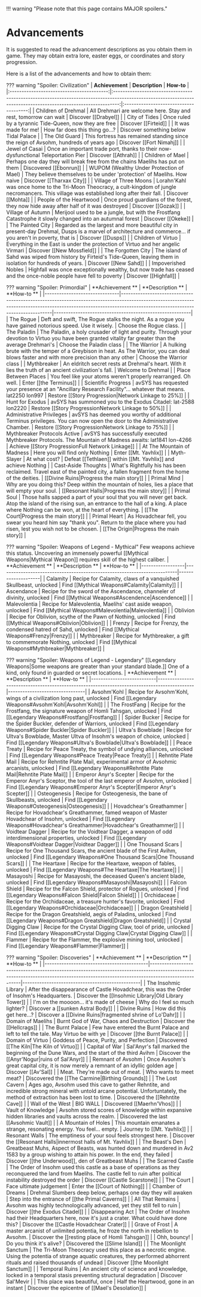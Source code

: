 !!! warning "Please note that this page contains MAJOR spoilers."

# Advancements

It is suggested to read the advancement descriptions as you obtain them in game. They may obtain extra lore, easter eggs, or coordinates and story progression.

Here is a list of the advancements and how to obtain them: 

??? warning "Spoiler: Civilization"
    |              **Achievement**              |                                                                        **Description**                                                                         |               **How-to**               |
    |:-----------------------------------------:|:--------------------------------------------------------------------------------------------------------------------------------------------------------------:|:--------------------------------------:|
    | Children of Drehmal                       | All Drehmari are welcome here. Stay and rest, tomorrow can wait                                                                                                | Discover [[Drabyel]]                       |
    | City of Tides                             | Once ruled by a tyrannic Tide-Queen, now they are free                                                                                                         | Discover [[Firteid]]                       |
    | It was made for me!                       | How far does this thing go...?                                                                                                                                 | Discover something below Tidal Palace  |
    | The Old Guard                             | This fortress has remained standing since the reign of Avsohm, hundreds of years ago                                                                           | Discover [[Fort Nimahj]]                   |
    | Jewel of Casai                            | Once an important trade port, thanks to their now-dysfunctional Teleportation Pier                                                                             | Discover [[Athrah]]                        |
    | Children of Mael                          | Perhaps one day they will break free from the chains Maelihs has put on them                                                                                   | Discovered [[Ebonrun]]                     |
    | WUPOM (Wealthy Under Protection of Mael)  | They believe themselves to be under 'protection' of Maelihs. How naive                                                                                         | Discover [[Tharxax City]]                  |
    | Village of Three Moons                    | Lorahn'Kahl was once home to the Tri-Moon Theocracy, a cult-kingdom  of jungle necromancers. This village was established long after their  fall.              | Discover [[Mohta]]                         |
    | People of the Heartwood                   | Once proud guardians of the forest, they now hide away after half of it was destroyed                                                                          | Discover [[Gozak]]                         |
    | Village of Autumn                         | Merijool used to be a jungle, but with the Frostfang Catastrophe it slowly changed into an autumnal forest                                                     | Discover [[Okeke]]                         |
    | The Painted City                          | Regarded as the largest and more beautiful city in present-day  Drehmal, Dusps is a marvel of architecture and commerce... if you aren't  in poverty, that is  | Discover [[Dusps]]                         |
    | Children of Virtuo                        | Everything in the East is under the protection of Virtuo and her angelic Virmari                                                                               | Discover [[New Mossfield]]                 |
    | The Forgotten City                        | The island of Sahd was wiped from history by Firteid's Tide-Queen, leaving them in isolation for hundreds of years.                                            | Discover [[New Sahd]]                      |
    | Impoverished Nobles                       | Highfall was once exceptionally wealthy, but now trade has ceased and the once-noble people have fell to poverty                                               | Discover [[Highfall]]                      |
	
??? warning "Spoiler: Primordial"
    | **Achievement **              | **Description **                                                                                                                                                                                            | **How-to **                                             |
    |-------------------------------|-------------------------------------------------------------------------------------------------------------------------------------------------------------------------------------------------------------|---------------------------------------------------------|
    | The Rogue                     | Deft and swift, The Rogue stalks the night. As a rogue you have gained notorious speed. Use it wisely.                                                                                                      | Choose the Rogue class.                                 |
    | The Paladin                   | The Paladin, a holy crusader of light and purity. Through your  devotion to Virtuo you have been granted vitality far greater than the  average Drehmari's                                                  | Choose the Paladin class                                |
    | The Warrior                   | A hulking brute with the temper of a Greybison in heat. As The  Warrior, you can deal blows faster and with more precision than any  other                                                                  | Choose the Warrior class                                |
    | Mythbreaker                   | An eldritch secret rests at Drehmal's heart. With it lies the truth of an ancient civilization's fall.                                                                                                      | Welcome to Drehmal                                      |
    | Place Between Places          | You feel like your atoms weren't properly rearranged. Oh well.                                                                                                                                              | Enter [[the Terminus]]                                     |
    | Scientific Progress           | avSYS has requested your presence at an "Ancillary Research Facility"... whatever that means. lat2250 lon997                                                                                                | Restore [[Story Progression|Network Linkage to 25%]]                          |
    | Hunt for Exodus               | avSYS has summoned you to the Exodus Citadel: lat-2588 lon2220                                                                                                                                              | Restore [[Story ProgressionNetwork Linkage to 50%]]                          |
    | Administrative Privileges     | avSYS has deemed you worthy of additional Terminus privileges. You can now open the door to the Administrative Chamber.                                                                                     | Restore [[Story ProgressionNetwork Linkage to 75%]]                          |
    | Mythbreaker Protocols Active  | avSYS has successfully executed Mythbreaker Protocols. The Mountain of Madness awaits: lat1841 lon-4266                                                                                                     | Achieve [[Story ProgressionFull Network Linkage]]                            |
    | At The Mountain of Madness    | Here you will find only Nothing                                                                                                                                                                             | Enter [[Mt. Yavhlix]]                                       |
    | Myth-Slayer                   | At what cost?                                                                                                                                                                                               | Defeat [[Tethlaen]] within [[Mt. Yavhlix]] and achieve Nothing  |
    | Cast-Aside Thoughts           | What's Rightfully his has been reclaimed. Travel east of the painted city, a fallen fragment from the home of the deities.                                                                                  | [[Divine Ruins|Progress the main story]]                                 |
    | Primal Mind                   | Why are you doing this? Deep within the mountain of holes, lies a place that will empty your soul.                                                                                                          | [[Resonant Halls|Progress the main story]]                                 |
    | Primal Soul                   | Those halls sapped a part of your soul that you will never get back.  Atop the island of the rising sun, an entrance to the hall of a king. A  place where Nothing can be won, at the heart of everything.  | [[The Court|Progress the main story]]                                 |
    | Primal Heart                  | As Hovadchear fell, you swear you heard him say "thank you". Return  to the place where you had risen, lest you wish not to be chosen.                                                                      | [[The Origin|Progress the main story]]                                 |
	
??? warning "Spoiler: Weapons of Legend - Mythical"
    Few weapons achieve this status. Uncovering an immensely powerful [[Mythical Weapons|Mythical Weapon]] requires skill of the highest caliber. 
	| **Achievement ** | **Description **                                                         | **How-to **        |
    |------------------|--------------------------------------------------------------------------|--------------------|
    | Calamity         | Recipe for Calamity, claws of a vanquished Skullbeast, unlocked          | Find [[Mythical Weapons#Calamity|Calamity]]      |
    | Ascendance       | Recipe for the sword of the Ascendance, channeler of divinity, unlocked  | Find [[Mythical Weapons#Ascendence|Ascendence]]    |
    | Malevolentia     | Recipe for Malevolentia, Maelihs' cast aside weapon, unlocked            | Find [[Mythical Weapons#Malevolentia|Malevolentia]]  |
    | Oblivion         | Recipe for Oblivion, scythe of the Pawn of Nothing, unlocked             | Find [[Mythical Weapons#Oblivion|Oblivion]]      |
    | Frenzy           | Recipe for Frenzy, the condensed hatred of Sahd, unlocked                | Find [[Mythical Weapons#Frenzy|Frenzy]]        |
    | Mythbreaker      | Recipe for Mythbreaker, a gift to commemorate Nothing, unlocked          | Find [[Mythical Weapons#Mythbreaker|Mythbreaker]]   |

??? warning "Spoiler: Weapons of Legend - Legendary"
    [[Legendary Weapons|Some weapons are greater than your standard blade.]] One of a kind, only found in guarded or secret locations. 
	| **Achievement **          | **Description **                                                                            | **How-to **                    |
    |---------------------------|---------------------------------------------------------------------------------------------|--------------------------------|
    | Avsohm'Kohl               | Recipe for Avsohm'Kohl, wings of a civilization long past, unlocked                         | Find [[Legendary Weapons#Avsohm'Kohl|Avsohm'Kohl]]               |
    | The FrostFang             | Recipe for the Frostfang, the signature weapon of Homli Tahsgan, unlocked                   | Find [[Legendary Weapons#Frostfang|Frostfang]]                  |
    | Spider Bucker             | Recipe for the Spider Buckler, defender of Warriors, unlocked                               | Find [[Legendary Weapons#Spider Buckler|Spider Buckler]]             |
    | Ultva's Bowblade          | Recipe for Ultva's Bowblade, Master Ultva of Insohm's weapon of choice, unlocked            | Find [[Legendary Weapons#Ultva's Bowblade|Ultva's Bowblade]]           |
    | Peace Treaty              | Recipe for Peace Treaty, the symbol of undying alliances, unlocked                          | Find [[Legendary Weapons#Peace Treaty|Peace Treaty]]               |
    | Rehntite Plate Mail       | Recipe for Rehntite Plate Mail, experimental armor of Avsohmic arcanists, unlocked          | Find [[Legendary Weapons#Rehntite Plate Mail|Rehntite Plate Mail]]        |
    | Emperor Anyr's Scepter    | Recipe for the Emperor Anyr's Sceptor, the tool of the last emperor of Avsohm, unlocked     | Find [[Legendary Weapons#Emperor Anyr's Scepter|Emperor Anyr's Scepter]]     |
    | Osteogenesis              | Recipe for Osteogenesis, the bane of Skullbeasts, unlocked                                  | Find [[Legendary Weapons#Osteogenesis|Osteogenesis]]               |
    | Hovadchear's Greathammer  | Recipe for Hovadchear's Greathammer, famed weapon of Master Hovadchear of Insohm, unlocked  | Find [[Legendary Weapons#Hovadchear's Greathammer|Hovadchear's Greathammer]]   |
    | Voidtear Dagger           | Recipe for the Voidtear Dagger, a weapon of odd interdimensional properties, unlocked       | Find [[Legendary Weapons#Voidtear Dagger|Voidtear Dagger]]            |
    | One Thousand Scars        | Recipe for One Thousand Scars, the ancient blade of the First Avihm, unlocked               | Find [[Legendary Weapons#One Thousand Scars|One Thousand Scars]]         |
    | The Heartaxe              | Recipe for the Heartaxe, weapon of fables, unlocked                                         | FInd [[Legendary Weapons#The Heartaxe|The Heartaxe]]               |
    | Masayoshi                 | Recipe for Masayoshi, the deceased Queen's ancient blade, unlocked                          | Find [[Legendary Weapons#Masayoshi|Masayoshi]]                  |
    | Falcon Shield             | Recipe for the Falcon Shield, protector of Rogues, unlocked                                 | Find [[Legendary Weapons#Falcon Shield|Falcon Shield]]              |
    | Orchidaceae               | Recipe for the Orchidaceae, a treasure hunter's favorite, unlocked                          | Find [[Legendary Weapons#Orchidaceae|Orchidaceae]]                |
    | Dragon Greatshield        | Recipe for the Dragon Greatshield, aegis of Paladins, unlocked                              | Find [[Legendary Weapons#Dragon Greatshield|Dragon Greatshield]]         |
    | Crystal Digging Claw      | Recipe for the Crystal Digging Claw, tool of pride, unlocked                                | Find [[Legendary Weapons#Crystal Digging Claw|Crystal Digging Claw]]       |
    | Flammer                   | Recipe for the Flammer, the explosive mining tool, unlocked                                 | Find [[Legendary Weapons#Flammer|Flammer]]                    |
	
??? warning "Spoiler: Discoveries"
    | **Achievement **                          | **Description **                                                                                                                                                                   | **How-to **                                     |
    |-------------------------------------------|------------------------------------------------------------------------------------------------------------------------------------------------------------------------------------|-------------------------------------------------|
    | The Insohmic Library                      | After the disappearance of Castle Hovadchear, this was the Order of Insohm's Headquarters.                                                                                         | Discover the [[Insohmic Library|Old Library Tower]]                  |
    | I'm on the moooon... it's made of cheese  | Why do I feel so much lighter?                                                                                                                                                     | Discover a [[sunken Astral Body]]                   |
    | Divine Ruins                              | How did this get here...?                                                                                                                                                          | Discover a [[Divine Ruins|fragmented shrine of Lo'Dahr]]         |
    | Domain of Maelihs                         | Burnt God of War, Chaos and Destruction                                                                                                                                            | Discover the [[Hellcrags]]                          |
    | The Burnt Palace                          | Few have entered the Burnt Palace and left to tell the tale. May Virtuo be with ye                                                                                                 | Discover [[the Burnt Palace]]                       |
    | Domain of Virtuo                          | Goddess of Peace, Purity, and Perfection                                                                                                                                           | Discovered [[The Kiln|The Kiln of Virtuo]]                   |
    | Capital of War                            | Sal'Anyr's fall marked the beginning of the Dune Wars, and the start of the third Avihm                                                                                            | Discover the [[Anyr'Nogur|ruins of Sal'Anyr]]                  |
    | Remnant of Avsohm                         | Once Avsohm's great capital city, it is now merely a remnant of an idyllic golden age                                                                                              | Discover [[Av'Sal]]                                 |
    | Meat. They're made out of meat.           | Who wants to meet meat?                                                                                                                                                            | Discovered the [[The Carmine|Birthing Grounds]]                 |
    | The Lost Cavern                           | Ages ago, Avsohm used this cave to gather Rehntite, and incredible  strong mineral with untold arcane potential. Unfortuntately, the method  of extraction has been lost to time.  | Discovered the [[Rehntite Cave]]                    |
    | Wall of the West                          | BIG WALL                                                                                                                                                                           | Discovered [[Maerhn'Vhos]]                          |
    | Vault of Knowledge                        | Avsohm stored scores of knowledge within expansive hidden libraries and vaults across the realm.                                                                                   | Discovered the last [[Avsohmic Vault]]              |
    | A Mountain of Holes                       | This mountain emanates a strange, resonating energy. You feel... empty.                                                                                                            | Journey to [[Mt. Yavhlix]]                          |
    | Resonant Walls                            | The emptiness of your soul feels strongest here.                                                                                                                                   | Discover the [[Resonant Halls|innermost halls of Mt. Yavhlix]]      |
    | The Beast's Den                           | Greatbeast Muhs, Aspect of Beasts, was hunted down and murdered in  Av2 1583 by a group wishing to attain his power. In the end, they failed                                       | Discover [[the Underwood]], den of Greatbeast Muhs  |
    | The Scarred Castle                        | The Order of Insohm used this castle as a base of operations as they  reconquered the land from Maelihs. The castle fell to ruin after  political instability destroyed the order  | Discover [[Castle Scarstone]]                       |
    | The Court                                 | Face ultimate judgement                                                                                                                                                            | Enter the [[Court of Nothing]]                      |
    | Chamber of Dreams                         | Drehmal Slumbers deep below, perhaps one day they will awaken                                                                                                                      | Step into the entrance of [[the Primal Caverns]]    |
    | All That Remains                          | Avsohm was highly technologically advanced, yet they still fell to ruin                                                                                                            | Discover [[the Exodus Citadel]]                     |
    | Disappearing Act                          | The Order of Insohm had their Headquarters here, now it's just a crater. What could have done this?                                                                                | Discover the [[Castle Hovadchear Crater]]           |
    | Grave of Frost                            | A master arcanist of unlimited potentia, he froze the north in rebellion to Avsohm.                                                                                                | Discover the [[resting place of Homli Tahsgan]]     |
    | Ohh, bouncy!                              | Do you think it's alive?                                                                                                                                                           | Discovered the [[Slime Island]]                     |
    | The Moonlight Sanctum                     | The Tri-Moon Theocracy used this place as a necrotic engine. Using  the potentia of strange aquatic creatures, they performed abhorrent  rituals and raised thousands of undead    | Discover [[the Moonlight Sanctum]]                  |
    | Temporal Ruins                            | An ancient city of science and knowledge, locked in a temporal stasis preventing structural degradation                                                                            | Discover Sal'Mevir                              |
    | This place was beautiful, once            | Half the Heartwood, gone in an instant                                                                                                                                             | Discover the epicentre of [[Mael's Desolation]]     |
